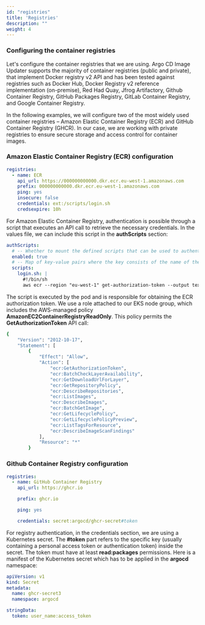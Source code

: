```yaml
---
id: "registries"
title: 'Registries'
description: ""
weight: 4
---
```


### Configuring the container registries

Let's configure the container registries that we are using. Argo CD Image Updater supports the majority of container registries (public and private), that implement Docker registry v2 API and has been tested against registries such as Docker Hub, Docker Registry v2 reference implementation (on-premise), Red Had Quay, Jfrog Artifactory, Github Container Registry, GitHub Packages Registry, GitLab Container Registry, and Google Container Registry.

In the following examples, we will configure two of the most widely used container registries – Amazon Elastic Container Registry (ECR) and GitHub Container Registry (GHCR). In our case, we are working with private registries to ensure secure storage and access control for container images.


### Amazon Elastic Container Registry (ECR) configuration

```yaml
registries:
  - name: ECR
    api_url: https://000000000000.dkr.ecr.eu-west-1.amazonaws.com
    prefix: 000000000000.dkr.ecr.eu-west-1.amazonaws.com
    ping: yes
    insecure: false
    credentials: ext:/scripts/login.sh
    credsexpire: 10h
```

For Amazon Elastic Container Registry, authentication is possible through a script that executes an API call to retrieve the necessary credentials. In the values file, we can include this script in the **authScripts** section:

```yaml
authScripts:
  # -- Whether to mount the defined scripts that can be used to authenticate with a registry, the scripts will be mounted at `/scripts`
  enabled: true
  # -- Map of key-value pairs where the key consists of the name of the script and the value the contents
  scripts:
    login.sh: |
      #!/bin/sh
      aws ecr --region "eu-west-1" get-authorization-token --output text --query 'authorizationData[].authorizationToken' | base64 -d
```

The script is executed by the pod and is responsible for obtaining the ECR authorization token. We use a role attached to our EKS node group, which includes the AWS-managed policy **AmazonEC2ContainerRegistryReadOnly**. This policy permits the **GetAuthorizationToken** API call:


```bash
{
    "Version": "2012-10-17",
    "Statement": [
        {
            "Effect": "Allow",
            "Action": [
                "ecr:GetAuthorizationToken",
                "ecr:BatchCheckLayerAvailability",
                "ecr:GetDownloadUrlForLayer",
                "ecr:GetRepositoryPolicy",
                "ecr:DescribeRepositories",
                "ecr:ListImages",
                "ecr:DescribeImages",
                "ecr:BatchGetImage",
                "ecr:GetLifecyclePolicy",
                "ecr:GetLifecyclePolicyPreview",
                "ecr:ListTagsForResource",
                "ecr:DescribeImageScanFindings"
            ],
            "Resource": "*"
        }
```

### Github Container Registry configuration

```yaml
registries:
  - name: GitHub Container Registry
    api_url: https://ghcr.io

    prefix: ghcr.io

    ping: yes

    credentials: secret:argocd/ghcr-secret#token
```

For registry authentication, in the credentials section, we are using a Kubernetes secret. The **#token** part refers to the specific key (usually containing a personal access token or authentication token) inside the secret. The token must have at least **read:packages** permissions. Here is a manifest of the Kubernetes secret which has to be applied in the **argocd** namespace:

```yaml
apiVersion: v1
kind: Secret
metadata:
  name: ghcr-secret3
  namespace: argocd

stringData:
  token: user_name:access_token
```

